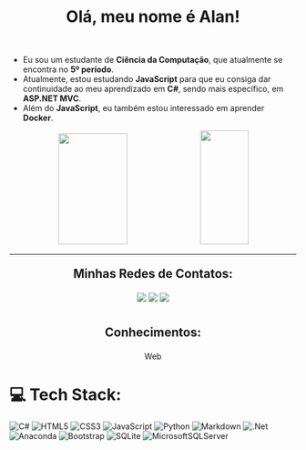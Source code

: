 
<div align="center">
    <h1>Olá, meu nome é Alan!</h1>
</div>

<br>

- Eu sou um estudante de **Ciência da Computação**, que atualmente se encontra no **5º período**.
- Atualmente, estou estudando **JavaScript** para que eu consiga dar continuidade ao meu aprendizado em **C#**, sendo mais específico, em **ASP.NET MVC**.
- Além do **JavaScript**, eu também estou interessado em aprender **Docker**.


<div align="center" style="margin: 0px;">
    <img src="https://github-readme-stats.vercel.app/api?username=Hoyasumii&theme=dark&hide_border=true&include_all_commits=false&count_private=false" width="49%" height="195px">
    <img src="https://github-readme-stats.vercel.app/api/top-langs/?username=Hoyasumii&theme=dark&hide_border=true&include_all_commits=false&count_private=false&layout=compact" width="41%" height="200px">
</div>

---

<div align="center">
<p style="font-weight: bold; font-size: 1.5em;"> Minhas Redes de Contatos: </p>
<a href="mailto:alanreisanjo@gmail.com"><img src="https://img.shields.io/badge/Gmail-%23E34F26.svg?style=flat&logo=gmail&logoColor=white"></a>
<a href="https://instagram.com/_eu.alan"><img src="https://img.shields.io/badge/Instagram-%23E4405F.svg?logo=Instagram&logoColor=white"></a>
<a href="https://linkedin.com/in/AlanReisAnjos/"><img src="https://img.shields.io/badge/LinkedIn-%230077B5.svg?logo=linkedin&logoColor=white"></a>
<br>
<br>
<p style="font-weight: bold; font-size: 1.5em;">Conhecimentos:</p>
<p>Web</p>
</div>

# 💻 Tech Stack:
![C#](https://img.shields.io/badge/c%23-%23239120.svg?style=flat&logo=c-sharp&logoColor=white) ![HTML5](https://img.shields.io/badge/html5-%23E34F26.svg?style=flat&logo=html5&logoColor=white) ![CSS3](https://img.shields.io/badge/css3-%231572B6.svg?style=flat&logo=css3&logoColor=white) ![JavaScript](https://img.shields.io/badge/javascript-%23323330.svg?style=flat&logo=javascript&logoColor=%23F7DF1E) ![Python](https://img.shields.io/badge/python-3670A0?style=flat&logo=python&logoColor=ffdd54) ![Markdown](https://img.shields.io/badge/markdown-%23000000.svg?style=flat&logo=markdown&logoColor=white) ![.Net](https://img.shields.io/badge/.NET-5C2D91?style=flat&logo=.net&logoColor=white) ![Anaconda](https://img.shields.io/badge/Anaconda-%2344A833.svg?style=flat&logo=anaconda&logoColor=white) ![Bootstrap](https://img.shields.io/badge/bootstrap-%23563D7C.svg?style=flat&logo=bootstrap&logoColor=white) ![SQLite](https://img.shields.io/badge/sqlite-%2307405e.svg?style=flat&logo=sqlite&logoColor=white) ![MicrosoftSQLServer](https://img.shields.io/badge/Microsoft%20SQL%20Sever-CC2927?style=flat&logo=microsoft%20sql%20server&logoColor=white)

